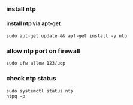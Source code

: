 ### install ntp


#### install ntp via apt-get 
```
sudo apt-get update && apt-get install -y ntp
```

### allow ntp port on firewall

```
sudo ufw allow 123/udp
```

### check ntp status

```
sudo systemctl status ntp
ntpq -p
```

